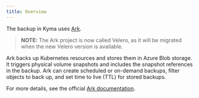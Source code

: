 ```yaml
---
title: Overview
---
```


The backup in Kyma uses [Ark](https://github.com/heptio/velero/).

>**NOTE:** The Ark project is now called Velero, as it will be migrated when the new Velero version is available.

Ark backs up Kubernetes resources and stores them in Azure Blob storage. It triggers physical volume snapshots and includes the snapshot references in the backup. Ark can create scheduled or on-demand backups, filter objects to back up, and set time to live (TTL) for stored backups.

For more details, see the official [Ark documentation](https://heptio.github.io/velero/v0.9.0/).